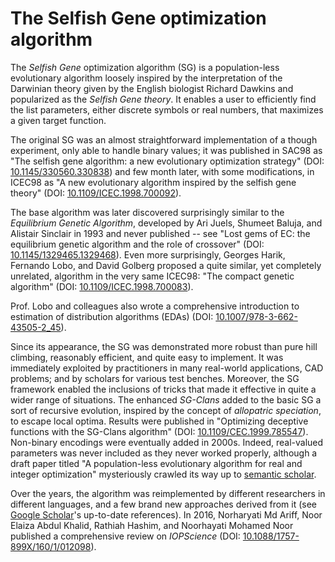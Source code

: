 The Selfish Gene optimization algorithm
=======================================

The *Selfish Gene* optimization algorithm (SG) is a population-less evolutionary algorithm loosely inspired by the interpretation of the Darwinian theory given by the English biologist Richard Dawkins and popularized as the *Selfish Gene theory*. It enables a user to efficiently find the list parameters, either discrete symbols or real numbers, that maximizes a given target function.

The original SG was an almost straightforward implementation of a though experiment, only able to handle binary values; it was published in SAC98 as "The selfish gene algorithm: a new evolutionary optimization strategy" (DOI: [10.1145/330560.330838](http://doi.org/10.1145/330560.330838)) and few month later, with some modifications, in ICEC98 as "A new evolutionary algorithm inspired by the selfish gene theory" (DOI: [10.1109/ICEC.1998.700092](http://doi.org/10.1109/ICEC.1998.700092)).  

The base algorithm was later discovered surprisingly similar to the *Equilibrium Genetic Algorithm*, developed by Ari Juels, Shumeet Baluja, and Alistair Sinclair in 1993 and never published -- see "Lost gems of EC: the equilibrium genetic algorithm and the role of crossover" (DOI: [10.1145/1329465.1329468](http://doi.org/10.1145/1329465.1329468)). Even more surprisingly, Georges Harik, Fernando Lobo, and David Golberg proposed a quite similar, yet completely unrelated, algorithm in the very same ICEC98: "The compact genetic algorithm" (DOI: [10.1109/ICEC.1998.700083](http://doi.org/10.1109/ICEC.1998.700083)). 

Prof. Lobo and colleagues also wrote a comprehensive introduction to estimation of distribution algorithms (EDAs) (DOI: [10.1007/978-3-662-43505-2_45](http://doi.org/10.1007/978-3-662-43505-2_45)).

Since its appearance, the SG was demonstrated more robust than pure hill climbing, reasonably efficient, and quite easy to implement. It was immediately exploited by practitioners in many real-world applications, CAD problems; and by scholars for various test benches. Moreover, the SG framework enabled the inclusions of tricks that made it effective in quite a wider range of situations. The enhanced *SG-Clans* added to the basic SG a sort of recursive evolution, inspired by the concept of *allopatric speciation*, to escape local optima. Results were published in "Optimizing deceptive functions with the SG-Clans algorithm" (DOI: [10.1109/CEC.1999.785547](http://doi.org/10.1109/CEC.1999.785547)). Non-binary encodings were eventually added in 2000s. Indeed, real-valued parameters was never included as they never worked properly, although a draft paper titled "A population-less evolutionary algorithm for real and integer optimization" mysteriously crawled its way up to [semantic scholar](https://www.semanticscholar.org/paper/A-Population-Less-Evolutionary-Algorithm-for-Real-Sanchez-Schillaci/6d4025e700d67888ab18ff1e358d15b60bb7167a).

Over the years, the algorithm was reimplemented by different researchers in different languages, and a few brand new approaches derived from it (see [Google Scholar](https://goo.gl/Baw9I8)'s up-to-date references). In 2016, Norharyati Md Ariff, Noor Elaiza Abdul Khalid, Rathiah Hashim, and Noorhayati Mohamed Noor published a comprehensive review on *IOPScience* (DOI: [10.1088/1757-899X/160/1/012098](http://iopscience.iop.org/article/10.1088/1757-899X/160/1/012098/meta)). 
